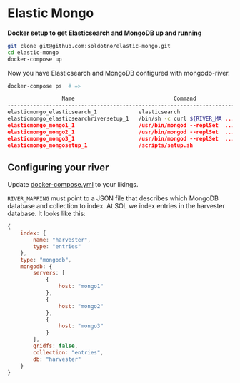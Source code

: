# Elastic Mongo
**Docker setup to get Elasticsearch and MongoDB up and running**

```bash
git clone git@github.com:soldotno/elastic-mongo.git
cd elastic-mongo
docker-compose up
```

Now you have Elasticsearch and MongoDB configured with mongodb-river.

```bash
docker-compose ps  # =>

                 Name                               Command               State                        Ports
---------------------------------------------------------------------------------------------------------------------------------
elasticmongo_elasticsearch_1             elasticsearch                    Up       0.0.0.0:9200->9200/tcp, 0.0.0.0:9300->9300/tcp
elasticmongo_elasticsearchriversetup_1   /bin/sh -c curl ${RIVER_MA ...   Exit 0
elasticmongo_mongo1_1                    /usr/bin/mongod --replSet  ...   Up       0.0.0.0:27017->27017/tcp
elasticmongo_mongo2_1                    /usr/bin/mongod --replSet  ...   Up       0.0.0.0:27018->27017/tcp
elasticmongo_mongo3_1                    /usr/bin/mongod --replSet  ...   Up       0.0.0.0:27019->27017/tcp
elasticmongo_mongosetup_1                /scripts/setup.sh                Exit 0
```

## Configuring your river
Update [docker-compose.yml](https://github.com/soldotno/elastic-mongo/blob/master/docker-compose.yml) to your likings.

`RIVER_MAPPING` must point to a JSON file that describes which MongoDB database and collection to index.
At SOL we index entries in the harvester database. It looks like this:

```javascript
{
    index: {
        name: "harvester",
        type: "entries"
    },
    type: "mongodb",
    mongodb: {
        servers: [
            {
                host: "mongo1"
            },
            {
                host: "mongo2"
            },
            {
                host: "mongo3"
            }
        ],
        gridfs: false,
        collection: "entries",
        db: "harvester"
    }
}
```
